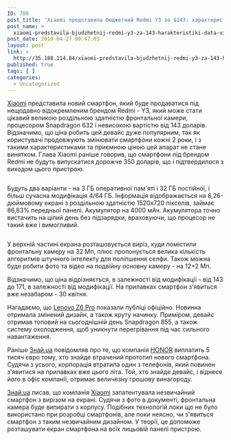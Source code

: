 ```yaml
---
ID: 700
post_title: 'Xiaomi представила бюджетний Redmi Y3 за $143: характеристики, дата виходу &#8212; Znaj.ua'
post_name: >
  xiaomi-predstavila-bjudzhetnij-redmi-y3-za-143-harakteristiki-data-vihodu-znaj-ua
post_date: 2019-04-27 00:47:03
layout: post
link: >
  http://35.188.114.84/xiaomi-predstavila-bjudzhetnij-redmi-y3-za-143-harakteristiki-data-vihodu-znaj-ua/
published: true
tags: [ ]
categories:
  - Uncategorized
---
```

 <p dir="ltr"><a href="https://znaj.ua/ru/techno/228860-xiaomi-predstavila-rozumnu-shvabru-pilosos-za-15">Xiaomi</a> представила новий смартфон, який буде продаватися під нещодавно відокремленим брендом Redmi - Y3, який може стати цікавий великою роздільною здатністю фронтальної камери, процесором Snapdragon 632 і невисокою вартістю від 143 доларів. Відзначимо, що ціна робить цей девайс дуже популярним, так як користувачі продовжують змінювати смартфони кожні 2 роки, і з такими характеристиками та приємною ціною цей апарат не стане винятком. Глава Xiaomi раніше говорив, що смартфони під брендом Redmi не будуть випускатися дорожче 350 доларів, що і підтвердилося з виходом цього пристрою.</p>
<div class="responsive-image"> <img data-src="https://znaj.ua/crops/5fa05c/620x0/1/0/2019/04/26/I1dJjZDbzZv4ToaStQWTwXU18rJrk80z6EUuayCw.jpeg" alt class="lazy-image"></div> <p dir="ltr">Будуть два варіанти - на 3 ГБ оперативної пам'яті і 32 ГБ постійної, і більш сучасна модифікація 4/64 ГБ. Інформація відображається на 6,26-дюймовому екрані з роздільною здатністю 1520х720 пікселів, займає 86,83% передньої панелі. Акумулятор на 4000 мАч. Акумулятора точно вистачить на цілий день без підзарядки, враховуючи, що процесор не такий вже і вимогливий.</p>
<div class="responsive-image"> <img data-src="https://znaj.ua/crops/59dd1d/620x0/1/0/2019/04/26/SdzmleNEHCS6gIZnGO9O4Gi2iqKv97I5iSvd31Dr.jpeg" alt class="lazy-image"></div> <p dir="ltr">У верхній частині екрана розташовується виріз, куди помістили фронтальну камеру на 32 Мп, плюс пропонується велика кількість алгоритмів штучного інтелекту для поліпшення селфи. Також можна буде робити фото та відео на подвійну основну камеру - на 12+2 Мп.</p>
<p dir="ltr">Відзначимо, що ціна відрізняється, в залежності від модифікації - від 143 до 171, в залежності від модифікації. На прилавках смартфон з'явиться вже незабаром - 30 квітня.<strong id="docs-internal-guid-c2475e8e-7fff-fb0d-e360-26d0dccd5fac"></strong></p>
<p dir="ltr">Нагадаємо, що <a href="https://znaj.ua/ru/techno/228644-anons-lenovo-z6-pro-geymerskiy-smartfon-z-krutoyu-kameroyu">Lenovo Z6 Pro</a> показали публіці офіційно. Новинка отримала змінений дизайн, а також круту начинку. Приміром, девайс отримав топовий на сьогоднішній день Snapdragon 855, а також систему охолодження, щоб уникнути перегрівання під час сильного навантаження.</p>
<p dir="ltr">Раніше <a href="https://znaj.ua/ru">Знай.uа</a> повідомляв про те, що компанія <a href="https://znaj.ua/ru/techno/228618-honor-viplatit-5-000-yevro-za-znahidku-zagublenogo-smartfona">HONOR</a> виплатить 5 тисяч євро тому, хто знайде втрачений прототип нового смартфона. Судячи з усього, корпорація втратила один з телефонів, який повинен з'явитися на прилавках вже цього літа. Той, хто знайде девайс, і віднесе його в офіс компанії, отримає величезну грошову винагороду.</p> <p dir="ltr"><a href="https://znaj.ua/ru">Знай.uа</a> писав, що компанія <a href="https://znaj.ua/ru/techno/228658-xiaomi-zapatentuvala-smartfon-rogonoscya-takogo-vi-shche-ne-bachili">Xiaomi</a> запатентувала незвичайний смартфон з вирізом на екрані. Судячи з фото в документі, фронтальна камера буде випирати з корпусу. Подібних технологій поки що не було використано при розробці смартфонів, але поки неясно, чи з'явиться смартфон з таким незвичайним дизайном. У теорії, це допоможе розташувати екран смартфона на всіх лицьовій панелі пристрою.</p> 